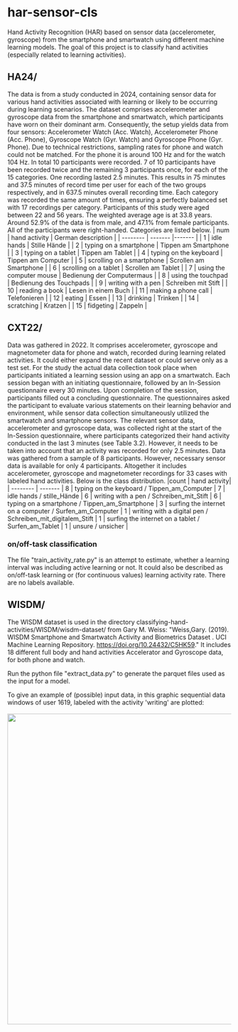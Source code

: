 # har-sensor-cls
Hand Activity Recognition (HAR) based on sensor data (accelerometer, gyroscope) from the smartphone and smartwatch using different machine learning models. The goal of this project is to classify hand activities (especially related to learning activities).

## HA24/
The data is from a study conducted in 2024, containing sensor data for various hand activities associated with learning or likely to be occurring during learning scenarios. The dataset comprises accelerometer and gyroscope data from the smartphone and smartwatch, which participants have worn on their dominant arm. Consequently, the setup yields data from four sensors: Accelerometer Watch (Acc. Watch), Accelerometer Phone (Acc. Phone), Gyroscope Watch (Gyr. Watch) and Gyroscope Phone (Gyr. Phone). Due to technical restrictions, sampling rates for phone and watch could not be matched. For the phone it is around 100 Hz and for the watch 104 Hz. In total 10 participants were recorded. 7 of 10 participants have been recorded twice and the remaining 3 participants once, for each of the 15 categories. One recording lasted 2.5 minutes. This results in 75 minutes and 37.5 minutes of record time per user for each of the two groups respectively, and in 637.5 minutes overall recording time. Each category was recorded the same amount of times, ensuring a perfectly balanced set with 17 recordings per category. Participants of this study were aged between 22 and 56 years. The weighted average age is at 33.8 years. Around 52.9% of the data is from male, and 47.1% from female participants. All of the participants were right-handed. Categories are listed below.
| num | hand activity | German description |
| -------- | ------- |------- |
| 1 | idle hands | Stille Hände |
| 2 | typing on a smartphone | Tippen am Smartphone |
| 3 | typing on a tablet | Tippen am Tablet |
| 4 | typing on the keyboard | Tippen am Computer |
| 5 | scrolling on a smartphone | Scrollen am Smartphone |
| 6 | scrolling on a tablet | Scrollen am Tablet |
| 7 | using the computer mouse | Bedienung der Computermaus |
| 8 | using the touchpad | Bedienung des Touchpads |
| 9 | writing with a pen | Schreiben mit Stift |
| 10 | reading a book | Lesen in einem Buch |
| 11 | making a phone call | Telefonieren |
| 12 | eating | Essen |
| 13 | drinking | Trinken |
| 14 | scratching | Kratzen |
| 15 | fidgeting | Zappeln |

## CXT22/
Data was gathered in 2022. It comprises accelerometer, gyroscope and magnetometer data for phone and watch, recorded during learning related activities. It could either expand the recent dataset or could serve only as a test set. For the study the actual data collection took place when participants initiated a learning session using an app on a smartwatch. Each session began with an initiating questionnaire, followed by an In-Session questionnaire every 30 minutes. Upon completion of the session, participants filled out a concluding questionnaire. The questionnaires asked the participant to evaluate various statements on their learning behavior and environment, while sensor data collection simultaneously utilized the smartwatch and smartphone sensors. The relevant sensor data, accelerometer and gyroscope data, was collected right at the start of the In-Session questionnaire, where participants categorized their hand activity conducted in the last 3 minutes (see Table 3.2). However, it needs to be taken into account that an activity was recorded for only 2.5 minutes. Data was gathered from a sample of 8 participants. However, necessary sensor data is available for only 4 participants. Altogether it includes accelerometer, gyroscope and magnetometer recordings for 33 cases with labeled hand activities. Below is the class distribution.
|count	| hand activity|
| -------- | ------- |
 8 	|	 typing on the keyboard / Tippen_am_Computer |
 7 	|	 idle hands / stille_Hände |
 6 	|	 writing with a pen / Schreiben_mit_Stift |
 6 	|	 typing on a smartphone / Tippen_am_Smartphone |
 3 	|	 surfing the internet on a computer / Surfen_am_Computer |
 1 	|	 writing with a digital pen / Schreiben_mit_digitalem_Stift |
 1 	|  surfing the internet on a tablet / Surfen_am_Tablet |
 1 	|	 unsure / unsicher |
 
### on/off-task classification
The file "train_activity_rate.py" is an attempt to estimate, whether a learning interval was including active learning or not. It could also be described as on/off-task learning or (for continuous values) learning activity rate. There are no labels available.

## WISDM/
The WISDM dataset is used in the directory classifying-hand-activities/WISDM/wisdm-dataset/ from Gary M. Weiss:
"Weiss,Gary. (2019). WISDM Smartphone and Smartwatch Activity and Biometrics Dataset . UCI Machine Learning Repository. https://doi.org/10.24432/C5HK59." It includes 18 different full body and hand activities Accelerator and Gyroscope data, for both phone and watch.

Run the python file "extract_data.py" to generate the parquet files used as the input for a model.

To give an example of (possible) input data,  in this graphic sequential data windows of user 1619, labeled with the activity 'writing' are plotted:
</br></br>
<img src=https://github.com/tiefseezeitung/classifying-hand-activities/assets/56825457/fbd00f0e-955a-4e2c-9031-8c2c7ed34cfd width="700">

